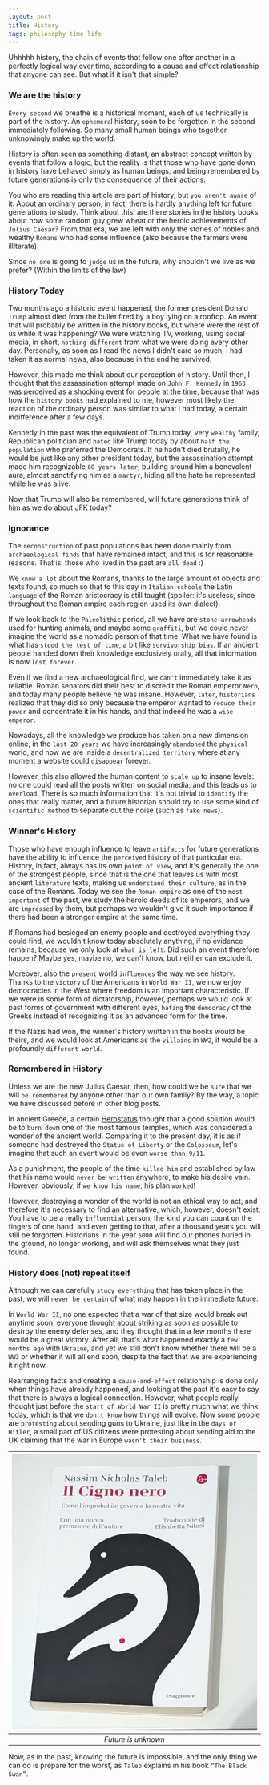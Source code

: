 ```yaml
---
layout: post
title: History
tags: philosophy time life
---
```


Uhhhhh history, the chain of events that follow one after another in a perfectly logical way over time,
according to a cause and effect relationship that anyone can see.
But what if it isn't that simple?

### We are the history
`Every second` we breathe is a historical moment, each of us technically is part of the history.
An `ephemera`l history, soon to be forgotten in the second immediately following.
So many small human beings who together unknowingly make up the world.

History is often seen as something distant, an abstract concept written by events that follow a logic,
but the reality is that those who have gone down in history have behaved simply as human beings, and being remembered by
future generations is only the consequence of their actions.

You who are reading this article are part of history, but `you aren't aware` of it.
About an ordinary person, in fact, there is hardly anything left for future generations to study.
Think about this: are there stories in the history books about how some random guy grew wheat or the heroic achievements of `Julius Caesar`?
From that era, we are left with only the stories of nobles and wealthy `Romans` who had some influence (also because the
farmers were illiterate).

Since `no one` is going to `judge` us in the future, why shouldn't we live as we prefer? (Within the limits of the law)

### History Today
Two months ago a historic event happened, the former president Donald `Trump` almost died from the bullet fired by a
boy lying on a rooftop.
An event that will probably be written in the history books, but where were the rest of us while it was happening?
We were watching TV, working, using social media, in short, `nothing different` from what we were doing every other day.
Personally, as soon as I read the news I didn't care so much, I had taken it as normal news, also because in the end he survived.

However, this made me think about our perception of history.
Until then, I thought that the assassination attempt made on `John F. Kennedy` in `1963` was perceived as a shocking event
for people at the time, because that was how the `history books` had explained to me, however most likely the
reaction of the ordinary person was similar to what I had today, a certain indifference after a few days.

Kennedy in the past was the equivalent of Trump today, very `wealthy` family, Republican politician and `hated`
like Trump today by about `half the population` who preferred the Democrats.
If he hadn't died brutally, he would be just like any other president today, but the assassination attempt made him
recognizable `60 years later`, building around him a benevolent aura, almost sanctifying him as a `martyr`, hiding all
the hate he represented while he was alive.

Now that Trump will also be remembered, will future generations think of him as we do about JFK today?

### Ignorance
The `reconstruction` of past populations has been done mainly from `archaeological finds` that have remained intact,
and this is for reasonable reasons.
That is: those who lived in the past are `all dead` :)

We `know a lot` about the Romans, thanks to the large amount of objects and texts found, so much so that to this day in
`Italian schools` the Latin `language` of the Roman aristocracy is still taught (spoiler: it's useless, since throughout the
Roman empire each region used its own dialect).

If we look back to the `Paleolithic` period, all we have are `stone arrowheads` used for hunting
animals, and maybe some `graffiti`, but we could never imagine the world as a nomadic person of that time.
What we have found is what has `stood the test of time`, a bit like `survivorship bias`.
If an ancient people handed down their knowledge exclusively orally, all that information is now `lost forever`.

Even if we find a new archaeological find, we `can't` immediately take it as reliable.
Roman senators did their best to discredit the Roman emperor `Nero`, and today many people believe he was insane.
However, `later`, `historians` realized that they did so only because the emperor wanted to `reduce their power`
and concentrate it in his hands, and that indeed he was a `wise emperor`.

Nowadays, all the knowledge we produce has taken on a new dimension online, in the `last 20 years`
we have increasingly `abandoned` the `physical` world, and now we are inside a `decentralized territory` where at any
moment a website could `disappear` forever.

However, this also allowed the human content to `scale up` to insane levels: no one could read all the posts written on
social media, and this leads us to `overload`.
There is so much information that it's not trivial to `identify` the ones that really matter, and a future historian should
try to use some kind of `scientific method` to separate out the noise (such as `fake news`).

### Winner's History
Those who have enough influence to leave `artifacts` for future generations have the ability to influence the `perceived`
history of that particular era.
History, in fact, always has its own `point of view`, and it's generally the one of the strongest people, since that is
the one that leaves us with most ancient `literature` texts, making us `understand their culture`, as in the case of the Romans.
Today we see the `Roman empire` as one of the `most important` of the past, we study the heroic deeds of its
emperors, and we are `impressed` by them, but perhaps we wouldn't give it such importance if there had been a stronger empire
at the same time.

If Romans had besieged an enemy people and destroyed everything they could find, we wouldn't know today
absolutely anything, if no evidence remains, because we only look at `what is left`.
Did such an event therefore happen? Maybe yes, maybe no, we can't know, but neither can exclude it.

Moreover, also the `present` world `influences` the way we see history.
Thanks to the `victory` of the Americans in `World War II`, we now enjoy democracies in the West where
freedom is an important characteristic.
If we were in some form of dictatorship, however, perhaps we would look at past forms of government with
different eyes, `hating` the `democracy` of the Greeks instead of recognizing it as an advanced form for the time.

If the Nazis had won, the winner's history written in the books would be theirs, and we would look at Americans
as the `villains` in `WW2`, it would be a profoundly `different world`.

### Remembered in History
Unless we are the new Julius Caesar, then, how could we be `sure` that we will `be remembered` by anyone other than
our own family? By the way, a topic we have discussed before in other blog posts.

In ancient Greece, a certain [Herostatus](https://en.wikipedia.org/wiki/Herostratus) thought that a good solution
would be to `burn dow`n one of the most famous temples, which was considered a wonder of the ancient world.
Comparing it to the present day, it is as if someone had destroyed the `Statue of Liberty` or the `Colosseum`, let's
imagine that such an event would be even `worse than 9/11`.

As a punishment, the people of the time `killed him` and established by law that his name would `never be written` anywhere,
to make his desire vain.
However, obviously, if `we know his name`, his plan `worked`!

However, destroying a wonder of the world is not an ethical way to act, and therefore it's necessary to find an
alternative, which, however, doesn't exist.
You have to be a really `influential` person, the kind you can count on the fingers of one hand, and even getting
to that, after a thousand years you will still be forgotten.
Historians in the year `5000` will find our phones buried in the ground, no longer working, and will ask themselves what
they just found.

### History does (not) repeat itself
Although we can carefully `study everything` that has taken place in the past, we will `never be certain` of what
may happen in the immediate future.

In `World War II`, no one expected that a war of that size would break out anytime soon,
everyone thought about striking as soon as possible to destroy the enemy defenses, and they thought that in a few months
there would be a great victory.
After all, that's what happened exactly a `few months ago` with `Ukraine`, and yet we still don't know whether there will be a
`WW3` or whether it will all end soon, despite the fact that we are experiencing it right now.

Rearranging facts and creating a `cause-and-effect` relationship is done only when things have already happened, and
looking at the past it's easy to say that there is always a logical connection.
However, what people really thought just before the `start of World War II` is pretty much what we think today, which is
that we `don't know` how things will evolve.
Now some people are `protesting` about sending guns to Ukraine, just like in the `days of Hitler`, a small part of US citizens
were protesting about sending aid to the UK claiming that the war in Europe `wasn't their business`.

| ![Book](/assets/img/blog/2024-08-30-history/blackswan.jpg) | 
|:----------------------------------------------------------:| 
|                    *Future is unknown*                     |

Now, as in the past, knowing the future is impossible, and the only thing we can do is prepare for the worst, as `Taleb`
explains in his book `“The Black Swan”`.
